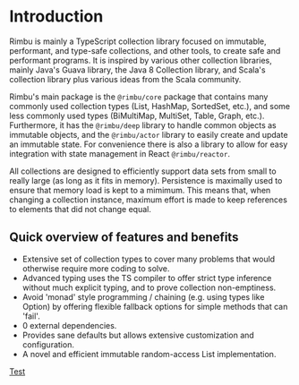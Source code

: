 # Introduction

Rimbu is mainly a TypeScript collection library focused on immutable, performant, and type-safe collections, and other tools, to create safe and performant programs. It is inspired by various other collection libraries, mainly Java's Guava library, the Java 8 Collection library, and Scala's collection library plus various ideas from the Scala community.

Rimbu's main package is the `@rimbu/core` package that contains many commonly used collection types (List, HashMap, SortedSet, etc.), and some less commonly used types (BiMultiMap, MultiSet, Table, Graph, etc.). Furthermore, it has the `@rimbu/deep` library to handle common objects as immutable objects, and the `@rimbu/actor` library to easily create and update an immutable state. For convenience there is also a library to allow for easy integration with state management in React `@rimbu/reactor`.

All collections are designed to efficiently support data sets from small to really large (as long as it fits in memory). Persistence is maximally used to ensure that memory load is kept to a mimimum. This means that, when changing a collection instance, maximum effort is made to keep references to elements that did not change equal.

## Quick overview of features and benefits

- Extensive set of collection types to cover many problems that would otherwise require more coding to solve.
- Advanced typing uses the TS compiler to offer strict type inference without much explicit typing, and to prove collection non-emptiness.
- Avoid 'monad' style programming / chaining (e.g. using types like Option) by offering flexible fallback options for simple methods that can 'fail'.
- 0 external dependencies.
- Provides sane defaults but allows extensive customization and configuration.
- A novel and efficient immutable random-access List implementation.

<!-- prettier-ignore-start -->
[Test](https://codesandbox.io/embed/typescript-lib-test-cf92r?previewwindow=console&view=split&editorsize=60&moduleview=1&module=/src/demo1.ts ':include :type=iframe width=100% height=400px')
<!-- [filename](core/bimap.md ':include') -->
<!-- prettier-ignore-end -->
